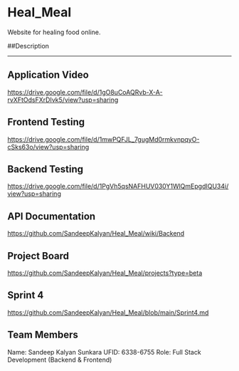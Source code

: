 # Heal_Meal
Website for healing food online.

##Description
************************************************

## Application Video
https://drive.google.com/file/d/1gO8uCoAQRvb-X-A-rvXFtOdsFXrDIvk5/view?usp=sharing

## Frontend Testing
https://drive.google.com/file/d/1mwPQFJL_7gugMd0rmkvnpqyO-cSks63o/view?usp=sharing

## Backend Testing
https://drive.google.com/file/d/1PgVh5qsNAFHUV030Y1WlQmEpgdIQU34i/view?usp=sharing

## API Documentation
https://github.com/SandeepKalyan/Heal_Meal/wiki/Backend

## Project Board
https://github.com/SandeepKalyan/Heal_Meal/projects?type=beta

## Sprint 4 
https://github.com/SandeepKalyan/Heal_Meal/blob/main/Sprint4.md

## Team Members

Name: Sandeep Kalyan Sunkara
UFID: 6338-6755
Role: Full Stack Development (Backend & Frontend)
